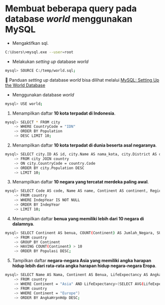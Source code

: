 # Membuat beberapa query pada database *world* menggunakan MySQL

- Mengaktifkan sql.
```bash
C:\Users\>mysql.exe --user=root
```

- Melakukan *setting up* database *world*
```bash
mysql> SOURCE C:/temp/world.sql;
```

📌 Panduan *setting up* database *world* bisa dilihat melalui [MySQL: Setting Up the World Database](https://dev.mysql.com/doc/world-setup/en/)

- Menggunakan database *world*
```bash
mysql> USE world;
```

1. Menampilkan daftar **10 kota terpadat di Indonesia**.
```bash
mysql> SELECT * FROM city
    -> WHERE CountryCode = "IDN"
    -> ORDER BY Population
    -> DESC LIMIT 10;
```

2. Menampilkan daftar **10 kota terpadat di dunia beserta asal negaranya**.
```bash
mysql> SELECT city.ID AS id, city.Name AS nama_kota, city.District AS district, country.Name AS negara, city.Population AS population
    -> FROM city JOIN country
    -> ON city.CountryCode = country.Code
    -> ORDER BY city.Population DESC
    -> LIMIT 10;
```

3. Menampilkan daftar **10 negara yang tercatat merdeka paling awal**.
```bash
mysql> SELECT Code AS code, Name AS name, Continent AS continent, Region as region, IndepYear as tahun_merdeka
    -> FROM country
    -> WHERE IndepYear IS NOT NULL
    -> ORDER BY IndepYear
    -> LIMIT 10;
```

4. Menampilkan daftar **benua yang memiliki lebih dari 10 negara di dalamnya**.
```bash
mysql> SELECT Continent AS benua, COUNT(Continent) AS Jumlah_Negara, SUM(Population) AS Populasi, AVG(LifeExpectancy) AS Rata_AngkaHrpnHdp
    -> FROM country
    -> GROUP BY Continent
    -> HAVING COUNT(Continent) > 10
    -> ORDER BY Populasi DESC;
```

5. Tampilkan daftar **negara-negara Asia yang memiliki angka harapan hidup lebih dari rata-rata angka harapan hidup negara-negara Eropa**.
```bash
mysql> SELECT Name AS Nama, Continent AS Benua, LifeExpectancy AS AngkaHrpnHdp, GNP
    -> FROM country
    -> WHERE Continent = "Asia" AND LifeExpectancy>(SELECT AVG(LifeExpectancy)
    -> FROM country
    -> WHERE Continent = "Europe")
    -> ORDER BY AngkaHrpnHdp DESC;
```
